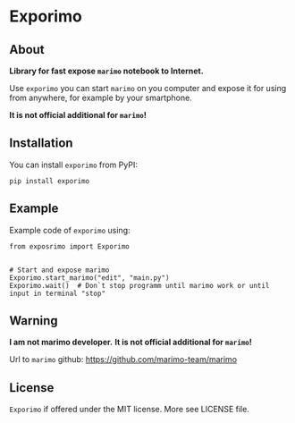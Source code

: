 # Exporimo

## About
**Library for fast expose <code>marimo</code> notebook to Internet.**

Use <code>exporimo</code> you can start <code>marimo</code> on you computer and expose it for using from anywhere,
for example by your smartphone.

**It is not official additional for <code>marimo</code>!**


## Installation
You can install <code>exporimo</code> from PyPI:

    pip install exporimo


## Example
Example code of <code>exporimo</code> using:

    from exposrimo import Exporimo

    
    # Start and expose marimo
    Exporimo.start_marimo("edit", "main.py")
    Exporimo.wait()  # Don`t stop programm until marimo work or until input in terminal "stop"


## Warning
**I am not marimo developer.** **It is not official additional for <code>marimo</code>!**

Url to <code>marimo</code> github: https://github.com/marimo-team/marimo


## License
<code>Exporimo</code> if offered under the MIT license. More see LICENSE file.
